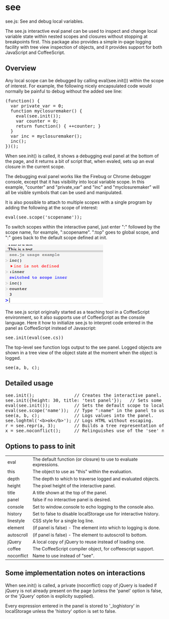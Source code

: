 see
===

see.js: See and debug local variables.

The see.js interactive eval panel can be used to inspect
and change local variable state within nested scopes and
closures without stopping at breakpoints first.  This
package also provides a simple in-page logging facility
with tree view inspection of objects, and it provides support
for both JavaScript and CoffeeScript.

Overview
--------

Any local scope can be debugged by calling eval(see.init())
within the scope of interest.  For example, the following nicely
encapsulated code would normally be painful to debug without the
added see line:

<pre>
(function() {
  var private_var = 0;
  function myclosuremaker() {
    eval(see.init());
    var counter = 0;
    return function() { ++counter; }
  }
  var inc = myclosuremaker();
  inc();
})();
</pre>

When see.init() is called, it shows a debugging eval panel at
the bottom of the page, and it returns a bit of script that,
when evaled, sets up an eval closure in the current scope.

The debugging eval panel works like the Firebug or Chrome debugger
console, except that it has visibility into local variable scope.
In this example, "counter" and "private_var" and "inc" and
"myclosuremaker" will all be visible symbols that can be used and
manipulated.

It is also possible to attach to multiple scopes with a single program
by adding the following at the scope of interest:

<pre>
eval(see.scope('scopename'));
</pre>

To switch scopes within the interactive panel, just enter ":" followed
by the scope name, for example, ":scopename".  ":top" goes to global
scope, and ":" goes back to the default scope defined at init.

![Screenshot of see panel](see-usage.png?raw=true)

The see.js script originally started as a teaching tool in a
CoffeeScript environment, so it also supports use of CoffeeScript
as the console language.  Here it how to initialize see.js to
interpret code entered in the panel as CoffeeScript instead of
Javascript:

<pre>
see.init(eval(see.cs))
</pre>

The top-level see function logs output to the see panel.  Logged
objects are shown in a tree view of the object state at the
moment when the object is logged.

<pre>
see(a, b, c);
</pre>


Detailed usage
--------------

<pre>
see.init();               // Creates the interactive panel.
see.init({height: 30, title: 'test panel'});   // Sets some options.
eval(see.init());         // Sets the default scope to local scope.
eval(see.scope('name'));  // Type ":name" in the panel to use this scope.
see(a, b, c);             // Logs values into the panel.
see.loghtml('&lt;b>ok&lt;/b>'); // Logs HTML without escaping.
r = see.repr(a, 3);       // Builds a tree representation of a to depth 3.
x = see.noconflict();     // Relinguishes use of the 'see' name; use 'x'.
</pre>

Options to pass to init
-----------------------
<table>
<tr><td>eval</td><td>The default function (or closure) to use to evaluate expressions.</td></tr>
<tr><td>this</td><td>The object to use as "this" within the evaluation.</td></tr>
<tr><td>depth</td><td>The depth to which to traverse logged and evaluated objects.</td></tr>
<tr><td>height</td><td>The pixel height of the interactive panel.</td></tr>
<tr><td>title</td><td>A title shown at the top of the panel.</td></tr>
<tr><td>panel</td><td>false if no interactive panel is desired.</td></tr>
<tr><td>console</td><td>Set to window.console to echo logging to the console also.</td></tr>
<tr><td>history</td><td>Set to false to disable localStorage use for interactive history.</td></tr>
<tr><td>linestyle</td><td>CSS style for a single log line.</td></tr>
<tr><td>element</td><td>(if panel is false) - The element into which to logging is done.</td></tr>
<tr><td>autoscroll</td><td>(if panel is false) - The element to autoscroll to bottom.</td></tr>
<tr><td>jQuery</td><td>A local copy of jQuery to reuse instead of loading one.</td></tr>
<tr><td>coffee</td><td>The CoffeeScript compiler object, for coffeescript support.</td></tr>
<tr><td>noconflict</td><td>Name to use instead of "see".</td></tr>
</table>

Some implementation notes on interactions
-----------------------------------------

When see.init() is called, a private (noconflict) copy of jQuery is
loaded if jQuery is not already present on the page (unless the 'panel'
option is false, or the 'jQuery' option is explicity supplied).

Every expression entered in the panel is stored to '_loghistory' in
localStorage unless the 'history' option is set to false.
